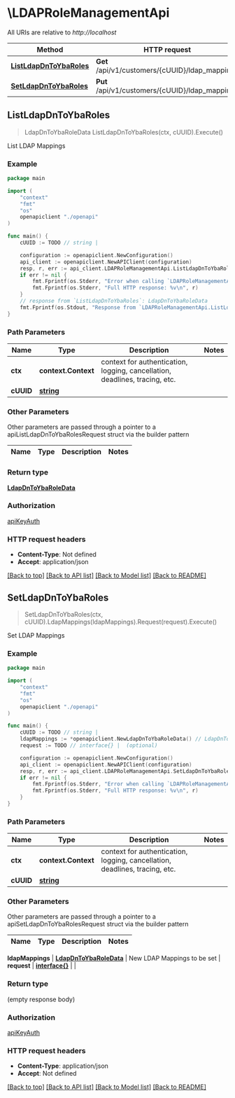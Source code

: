 # \LDAPRoleManagementApi

All URIs are relative to *http://localhost*

Method | HTTP request | Description
------------- | ------------- | -------------
[**ListLdapDnToYbaRoles**](LDAPRoleManagementApi.md#ListLdapDnToYbaRoles) | **Get** /api/v1/customers/{cUUID}/ldap_mappings | List LDAP Mappings
[**SetLdapDnToYbaRoles**](LDAPRoleManagementApi.md#SetLdapDnToYbaRoles) | **Put** /api/v1/customers/{cUUID}/ldap_mappings | Set LDAP Mappings



## ListLdapDnToYbaRoles

> LdapDnToYbaRoleData ListLdapDnToYbaRoles(ctx, cUUID).Execute()

List LDAP Mappings



### Example

```go
package main

import (
    "context"
    "fmt"
    "os"
    openapiclient "./openapi"
)

func main() {
    cUUID := TODO // string | 

    configuration := openapiclient.NewConfiguration()
    api_client := openapiclient.NewAPIClient(configuration)
    resp, r, err := api_client.LDAPRoleManagementApi.ListLdapDnToYbaRoles(context.Background(), cUUID).Execute()
    if err != nil {
        fmt.Fprintf(os.Stderr, "Error when calling `LDAPRoleManagementApi.ListLdapDnToYbaRoles``: %v\n", err)
        fmt.Fprintf(os.Stderr, "Full HTTP response: %v\n", r)
    }
    // response from `ListLdapDnToYbaRoles`: LdapDnToYbaRoleData
    fmt.Fprintf(os.Stdout, "Response from `LDAPRoleManagementApi.ListLdapDnToYbaRoles`: %v\n", resp)
}
```

### Path Parameters


Name | Type | Description  | Notes
------------- | ------------- | ------------- | -------------
**ctx** | **context.Context** | context for authentication, logging, cancellation, deadlines, tracing, etc.
**cUUID** | [**string**](.md) |  | 

### Other Parameters

Other parameters are passed through a pointer to a apiListLdapDnToYbaRolesRequest struct via the builder pattern


Name | Type | Description  | Notes
------------- | ------------- | ------------- | -------------


### Return type

[**LdapDnToYbaRoleData**](LdapDnToYbaRoleData.md)

### Authorization

[apiKeyAuth](../README.md#apiKeyAuth)

### HTTP request headers

- **Content-Type**: Not defined
- **Accept**: application/json

[[Back to top]](#) [[Back to API list]](../README.md#documentation-for-api-endpoints)
[[Back to Model list]](../README.md#documentation-for-models)
[[Back to README]](../README.md)


## SetLdapDnToYbaRoles

> SetLdapDnToYbaRoles(ctx, cUUID).LdapMappings(ldapMappings).Request(request).Execute()

Set LDAP Mappings



### Example

```go
package main

import (
    "context"
    "fmt"
    "os"
    openapiclient "./openapi"
)

func main() {
    cUUID := TODO // string | 
    ldapMappings := *openapiclient.NewLdapDnToYbaRoleData() // LdapDnToYbaRoleData | New LDAP Mappings to be set
    request := TODO // interface{} |  (optional)

    configuration := openapiclient.NewConfiguration()
    api_client := openapiclient.NewAPIClient(configuration)
    resp, r, err := api_client.LDAPRoleManagementApi.SetLdapDnToYbaRoles(context.Background(), cUUID).LdapMappings(ldapMappings).Request(request).Execute()
    if err != nil {
        fmt.Fprintf(os.Stderr, "Error when calling `LDAPRoleManagementApi.SetLdapDnToYbaRoles``: %v\n", err)
        fmt.Fprintf(os.Stderr, "Full HTTP response: %v\n", r)
    }
}
```

### Path Parameters


Name | Type | Description  | Notes
------------- | ------------- | ------------- | -------------
**ctx** | **context.Context** | context for authentication, logging, cancellation, deadlines, tracing, etc.
**cUUID** | [**string**](.md) |  | 

### Other Parameters

Other parameters are passed through a pointer to a apiSetLdapDnToYbaRolesRequest struct via the builder pattern


Name | Type | Description  | Notes
------------- | ------------- | ------------- | -------------

 **ldapMappings** | [**LdapDnToYbaRoleData**](LdapDnToYbaRoleData.md) | New LDAP Mappings to be set | 
 **request** | [**interface{}**](interface{}.md) |  | 

### Return type

 (empty response body)

### Authorization

[apiKeyAuth](../README.md#apiKeyAuth)

### HTTP request headers

- **Content-Type**: application/json
- **Accept**: Not defined

[[Back to top]](#) [[Back to API list]](../README.md#documentation-for-api-endpoints)
[[Back to Model list]](../README.md#documentation-for-models)
[[Back to README]](../README.md)

